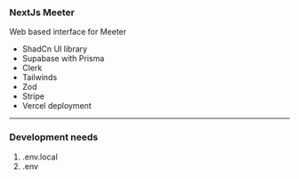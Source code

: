 ### NextJs Meeter

Web based interface for Meeter

-   ShadCn UI library
-   Supabase with Prisma
-   Clerk
-   Tailwinds
-   Zod
-   Stripe
-   Vercel deployment


----
### Development needs
1. .env.local
2. .env